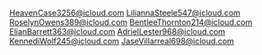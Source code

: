 HeavenCase3256@icloud.com
LiliannaSteele547@icloud.com
RoselynOwens389@icloud.com
BentleeThornton214@icloud.com
ElianBarrett363@icloud.com
AdrielLester968@icloud.com
KennediWolf245@icloud.com
JaseVillarreal698@icloud.com
